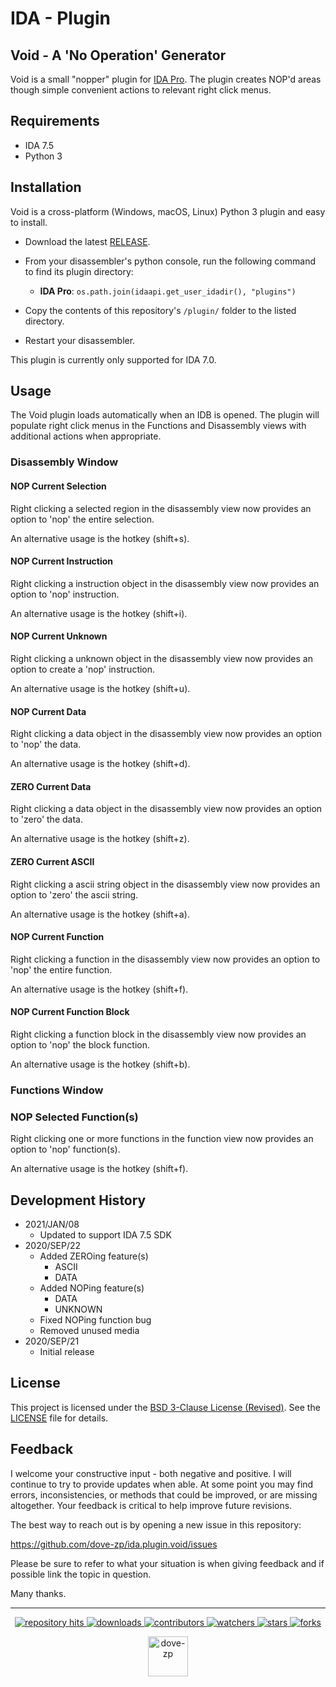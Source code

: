 # IDA - Plugin
## Void - A 'No Operation' Generator

Void is a small "nopper" plugin for [IDA Pro](https://www.hex-rays.com/products/ida/). The plugin creates NOP'd areas though simple convenient actions to relevant right click menus.

## Requirements

+ IDA 7.5
+ Python 3

## Installation

Void is a cross-platform (Windows, macOS, Linux) Python 3 plugin and easy to install.

* Download the latest [RELEASE](https://github.com/dove-zp/ida.plugin.void/releases).
* From your disassembler's python console, run the following command to find its plugin directory:
  * **IDA Pro**: `os.path.join(idaapi.get_user_idadir(), "plugins")`

* Copy the contents of this repository's `/plugin/` folder to the listed directory.
* Restart your disassembler.

This plugin is currently only supported for IDA 7.0.

## Usage

The Void plugin loads automatically when an IDB is opened. The plugin will populate right click menus in the Functions and Disassembly views with additional actions when appropriate.

### Disassembly Window

#### NOP Current Selection

Right clicking a selected region in the disassembly view now provides an option to 'nop' the entire selection.

An alternative usage is the hotkey (shift+s).

#### NOP Current Instruction

Right clicking a instruction object in the disassembly view now provides an option to 'nop' instruction.

An alternative usage is the hotkey (shift+i).

#### NOP Current Unknown

Right clicking a unknown object in the disassembly view now provides an option to create a 'nop' instruction.

An alternative usage is the hotkey (shift+u).

#### NOP Current Data

Right clicking a data object in the disassembly view now provides an option to 'nop' the data.

An alternative usage is the hotkey (shift+d).

#### ZERO Current Data

Right clicking a data object in the disassembly view now provides an option to 'zero' the data.

An alternative usage is the hotkey (shift+z).

#### ZERO Current ASCII

Right clicking a ascii string object in the disassembly view now provides an option to 'zero' the ascii string.

An alternative usage is the hotkey (shift+a).

#### NOP Current Function

Right clicking a function in the disassembly view now provides an option to 'nop' the entire function.

An alternative usage is the hotkey (shift+f).

#### NOP Current Function Block

Right clicking a function block in the disassembly view now provides an option to 'nop' the block function.

An alternative usage is the hotkey (shift+b).

### Functions Window

### NOP Selected Function(s)

Right clicking one or more functions in the function view now provides an option to 'nop' function(s).

An alternative usage is the hotkey (shift+f).

## Development History

+ 2021/JAN/08
  + Updated to support IDA 7.5 SDK
+ 2020/SEP/22
  + Added ZEROing feature(s)
    + ASCII
    + DATA
  + Added NOPing feature(s)
    + DATA
    + UNKNOWN
  + Fixed NOPing function bug
  + Removed unused media
+ 2020/SEP/21
  + Initial release

## License

This project is licensed under the [BSD 3-Clause License (Revised)](https://tldrlegal.com/license/bsd-3-clause-license-(revised)). See the [LICENSE](./LICENSE) file for details.

<!--  -->

## Feedback

I welcome your constructive input - both negative and positive. I will continue to try to provide updates when able. At some point you may find errors, inconsistencies, or methods that could be improved, or are missing altogether. Your feedback is critical to help improve future revisions.

The best way to reach out is by opening a new issue in this repository:

https://github.com/dove-zp/ida.plugin.void/issues

Please be sure to refer to what your situation is when giving feedback and if possible link the topic in question.

Many thanks.

<hr/>

<p align="center">
  <p align="center">
    <a href="https://hits.seeyoufarm.com/api/count/graph/dailyhits.svg?url=https://github.com/dove-zp/ida.plugin.void">
      <img src="https://hits.seeyoufarm.com/api/count/incr/badge.svg?url=https%3A%2F%2Fgithub.com%2Fdove-zp%2Fida.plugin.void&count_bg=%2379C83D&title_bg=%23555555&icon=&icon_color=%23E7E7E7&title=hits&edge_flat=true" alt="repository hits">
    </a>
    <a href="https://github.com/dove-zp/ida.plugin.void/releases">
      <img src="https://img.shields.io/github/downloads/dove-zp/ida.plugin.void/total?style=flat-square" alt="downloads"/>
    </a>
    <a href="https://github.com/dove-zp/ida.plugin.void/graphs/contributors">
      <img src="https://img.shields.io/github/contributors/dove-zp/ida.plugin.void?style=flat-square" alt="contributors"/>
    </a>
    <a href="https://github.com/dove-zp/ida.plugin.void/watchers">
      <img src="https://img.shields.io/github/watchers/dove-zp/ida.plugin.void?style=flat-square" alt="watchers"/>
    </a>
    <a href="https://github.com/dove-zp/ida.plugin.void/stargazers">
      <img src="https://img.shields.io/github/stars/dove-zp/ida.plugin.void?style=flat-square" alt="stars"/>
    </a>
    <a href="https://github.com/dove-zp/ida.plugin.void/network/members">
      <img src="https://img.shields.io/github/forks/dove-zp/ida.plugin.void?style=flat-square" alt="forks"/>
    </a>
  </p>
</p>

<p align="center">
  <a href="https://github.com/dove-zp">
    <img width="64" heigth="64" src="https://avatars.githubusercontent.com/u/89095890" alt="dove-zp"/>
  </a>  
</p>
